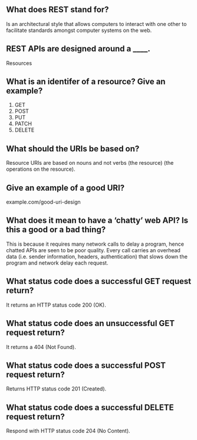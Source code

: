 ## What does REST stand for?

Is an architectural style that allows computers to interact with one other to facilitate standards amongst computer systems on the web.

## REST APIs are designed around a ____.

Resources

## What is an identifer of a resource? Give an example?

1. GET
2. POST
3. PUT
4. PATCH
5. DELETE

## What should the URIs be based on?

Resource URIs are based on nouns and not verbs (the resource) (the operations on the resource).

## Give an example of a good URI?

example.com/good-uri-design

## What does it mean to have a ‘chatty’ web API? Is this a good or a bad thing?

This is because it requires many network calls to delay a program, hence chatted APIs are seen to be poor quality. Every call carries an overhead data (i.e. sender information, headers, authentication) that slows down the program and network delay each request.

## What status code does a successful GET request return?

It returns an HTTP status code 200 (OK).

## What status code does an unsuccessful GET request return?

It returns a 404 (Not Found).

## What status code does a successful POST request return?

Returns HTTP status code 201 (Created).

## What status code does a successful DELETE request return?

Respond with HTTP status code 204 (No Content).